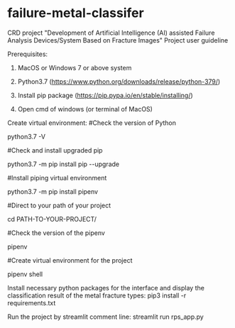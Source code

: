 # failure-metal-classifer
CRD project "Development of Artificial Intelligence (AI) assisted Failure Analysis Devices/System Based on Fracture Images" Project user guideline


Prerequisites:
1. MacOS or Windows 7 or above system

2. Python3.7 (https://www.python.org/downloads/release/python-379/)

3. Install pip package (https://pip.pypa.io/en/stable/installing/)

3. Open cmd of windows (or terminal of MacOS)

Create virtual environment: 
#Check the version of Python

python3.7 -V

#Check and install upgraded pip

python3.7 -m pip install pip --upgrade

#Install piping virtual environment

python3.7 -m pip install pipenv

#Direct to your path of your project

cd PATH-TO-YOUR-PROJECT/

#Check the version of the pipenv

pipenv

#Create virtual environment for the project

pipenv shell

Install necessary python packages for the interface and display the classification result of the metal fracture types:
pip3 install -r requirements.txt

Run the project by streamlit comment line:
streamlit run rps_app.py
